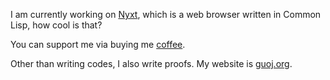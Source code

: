 I am currently working on [Nyxt](https://github.com/atlas-engineer/nyxt), which is a web browser written in Common Lisp, how cool is that?

You can support me via buying me [coffee](https://ko-fi.com/guojing0).

Other than writing codes, I also write proofs. My website is [guoj.org](https://guoj.org/).
